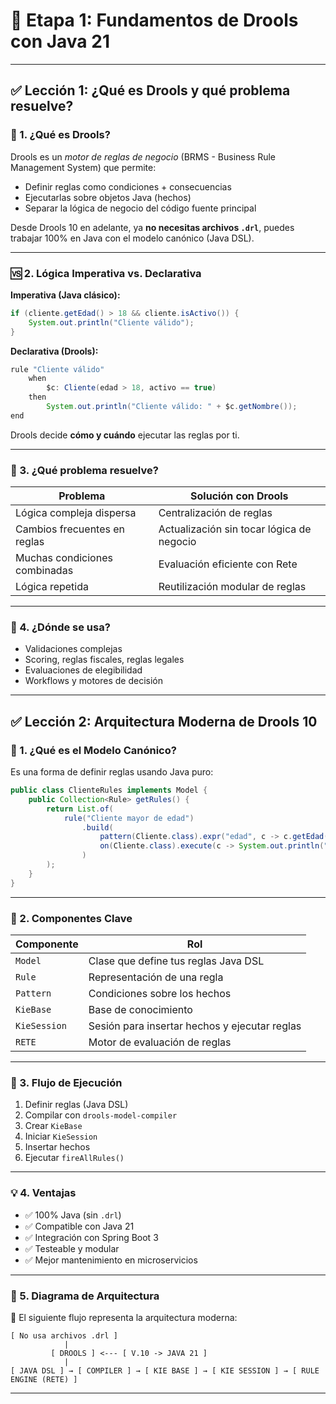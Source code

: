 # 🧠 Etapa 1: Fundamentos de Drools con Java 21

---

## ✅ Lección 1: ¿Qué es Drools y qué problema resuelve?

### 📌 1. ¿Qué es Drools?

Drools es un *motor de reglas de negocio* (BRMS - Business Rule Management System) que permite:

- Definir reglas como condiciones + consecuencias
- Ejecutarlas sobre objetos Java (hechos)
- Separar la lógica de negocio del código fuente principal

Desde Drools 10 en adelante, ya **no necesitas archivos `.drl`**, puedes trabajar 100% en Java con el modelo canónico (Java DSL).

---

### 🆚 2. Lógica Imperativa vs. Declarativa

**Imperativa (Java clásico):**

```java
if (cliente.getEdad() > 18 && cliente.isActivo()) {
    System.out.println("Cliente válido");
}
```

**Declarativa (Drools):**

```java
rule "Cliente válido"
    when
        $c: Cliente(edad > 18, activo == true)
    then
        System.out.println("Cliente válido: " + $c.getNombre());
end
```

Drools decide **cómo y cuándo** ejecutar las reglas por ti.

---

### 🎯 3. ¿Qué problema resuelve?

| Problema                         | Solución con Drools                        |
|----------------------------------|--------------------------------------------|
| Lógica compleja dispersa         | Centralización de reglas                   |
| Cambios frecuentes en reglas     | Actualización sin tocar lógica de negocio  |
| Muchas condiciones combinadas    | Evaluación eficiente con Rete              |
| Lógica repetida                  | Reutilización modular de reglas            |

---

### 🧠 4. ¿Dónde se usa?

- Validaciones complejas
- Scoring, reglas fiscales, reglas legales
- Evaluaciones de elegibilidad
- Workflows y motores de decisión

---

## ✅ Lección 2: Arquitectura Moderna de Drools 10

### 📌 1. ¿Qué es el Modelo Canónico?

Es una forma de definir reglas usando Java puro:

```java
public class ClienteRules implements Model {
    public Collection<Rule> getRules() {
        return List.of(
            rule("Cliente mayor de edad")
                .build(
                    pattern(Cliente.class).expr("edad", c -> c.getEdad() >= 18),
                    on(Cliente.class).execute(c -> System.out.println("✅ " + c.getNombre()))
                )
        );
    }
}
```

---

### 🧱 2. Componentes Clave

| Componente       | Rol                                               |
|------------------|----------------------------------------------------|
| `Model`          | Clase que define tus reglas Java DSL              |
| `Rule`           | Representación de una regla                       |
| `Pattern`        | Condiciones sobre los hechos                      |
| `KieBase`        | Base de conocimiento                              |
| `KieSession`     | Sesión para insertar hechos y ejecutar reglas     |
| `RETE`           | Motor de evaluación de reglas                     |

---

### 🔄 3. Flujo de Ejecución

1. Definir reglas (Java DSL)
2. Compilar con `drools-model-compiler`
3. Crear `KieBase`
4. Iniciar `KieSession`
5. Insertar hechos
6. Ejecutar `fireAllRules()`

---

### 💡 4. Ventajas

- ✅ 100% Java (sin `.drl`)
- ✅ Compatible con Java 21
- ✅ Integración con Spring Boot 3
- ✅ Testeable y modular
- ✅ Mejor mantenimiento en microservicios

---

### 📌 5. Diagrama de Arquitectura

📌 El siguiente flujo representa la arquitectura moderna:

```
[ No usa archivos .drl ]
            |
         [ DROOLS ] <--- [ V.10 -> JAVA 21 ]
            |
[ JAVA DSL ] → [ COMPILER ] → [ KIE BASE ] → [ KIE SESSION ] → [ RULE ENGINE (RETE) ]
```

---
